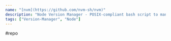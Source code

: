 ```yaml
---
name: "[nvm](https://github.com/nvm-sh/nvm)"
description: "Node Version Manager - POSIX-compliant bash script to manage multiple active node.js versions"
tags: ["Version-Manager", "Node"]
---
```

#repo